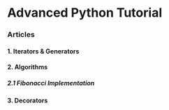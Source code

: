 # Advanced Python Tutorial
### Articles
#### 1. Iterators & Generators
#### 2. Algorithms
##### 2.1 Fibonacci Implementation
#### 3. Decorators
